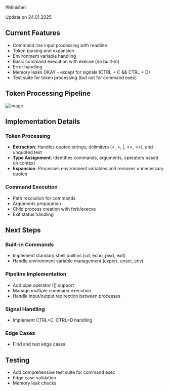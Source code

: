 #Minishell

Update on 24.01.2025

<h2>Current Features</h2>

- Command line input processing with readline
- Token parsing and expansion
- Environment variable handling
- Basic command execution with execve (no built-in)
- Error handling
- Memory leaks OKAY - except for signals (CTRL + C && CTRL + D)
- Test suite for token processing (but not for command exec)

<h2>Token Processing Pipeline</h2>

![image](https://github.com/user-attachments/assets/66190664-e304-4659-8bc2-cb5deba6febd)

<h2>Implementation Details</h2>

<h3>Token Processing</h3>

- **Extraction**: Handles quoted strings, delimiters (<, >, |, <<, >>), and unquoted text
- **Type Assignment**: Identifies commands, arguments, operators based on context
- **Expansion**: Processes environment variables and removes unnecessary quotes

<h3>Command Execution</h3>

- Path resolution for commands
- Arguments preparation
- Child process creation with fork/execve
- Exit status handling

<h2>Next Steps</h2>

<h3>Built-in Commands</h3>

- Implement standard shell builtins (cd, echo, pwd, exit)
- Handle environment variable management (export, unset, env)

<h3>Pipeline Implementation</h3>

- Add pipe operator (|) support
- Manage multiple command execution
- Handle input/output redirection between processes

<h3>Signal Handling</h3>

- Implement CTRL+C, CTRL+D handling

<h3>Edge Cases</h3>

- Find and test edge cases

<h2>Testing</h2>

- Add comprehensive test suite for command exec
- Edge case validation
- Memory leak checks
